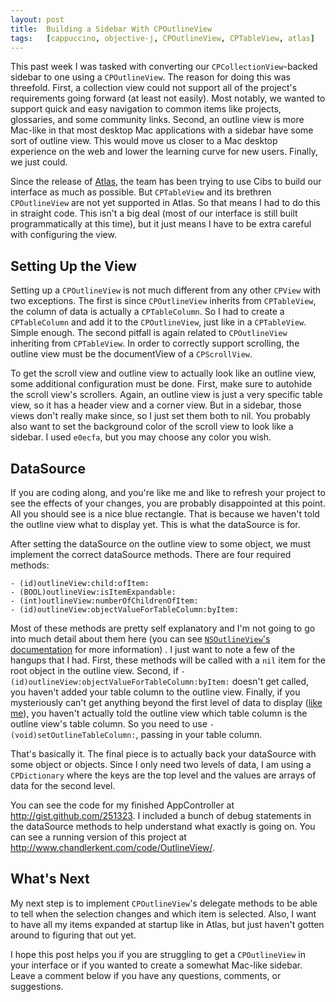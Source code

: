 ```yaml
---
layout: post
title:  Building a Sidebar With CPOutlineView
tags:   [cappuccino, objective-j, CPOutlineView, CPTableView, atlas]
---
```


This past week I was tasked with converting our `CPCollectionView`-backed sidebar to one using a `CPOutlineView`. The reason for doing this was threefold. First, a collection view could not support all of the project's requirements going forward (at least not easily). Most notably, we wanted to support quick and easy navigation to common items like projects, glossaries, and some community links. Second, an outline view is more Mac-like in that most desktop Mac applications with a sidebar have some sort of outline view. This would move us closer to a Mac desktop experience on the web and lower the learning curve for new users. Finally, we just could.

Since the release of [Atlas][], the team has been trying to use Cibs to build our interface as much as possible. But `CPTableView` and its brethren `CPOutlineView` are not yet supported in Atlas. So that means I had to do this in straight code. This isn't a big deal (most of our interface is still built programmatically at this time), but it just means I have to be extra careful with configuring the view.

[Atlas]: http://280atlas.com

## Setting Up the View

Setting up a `CPOutlineView` is not much different from any other `CPView` with two exceptions. The first is since `CPOutlineView` inherits from `CPTableView`, the column of data is actually a `CPTableColumn`. So I had to create a `CPTableColumn` and add it to the `CPOutlineView`, just like in a `CPTableView`. Simple enough. The second pitfall is again related to `CPOutlineView` inheriting from `CPTableView`. In order to correctly support scrolling, the outline view must be the documentView of a `CPScrollView`.

To get the scroll view and outline view to actually look like an outline view, some additional configuration must be done. First, make sure to autohide the scroll view's scrollers. Again, an outline view is just a very specific table view, so it has a header view and a corner view. But in a sidebar, those views don't really make since, so I just set them both to nil. You probably also want to set the background color of the scroll view to look like a sidebar. I used `e0ecfa`, but you may choose any color you wish.

## DataSource

If you are coding along, and you're like me and like to refresh your project to see the effects of your changes, you are probably disappointed at this point. All you should see is a nice blue rectangle. That is because we haven't told the outline view what to display yet. This is what the dataSource is for.

After setting the dataSource on the outline view to some object, we must implement the correct dataSource methods. There are four required methods:

    - (id)outlineView:child:ofItem:
    - (BOOL)outlineView:isItemExpandable:
    - (int)outlineView:numberOfChildrenOfItem:
    - (id)outlineView:objectValueForTableColumn:byItem:

Most of these methods are pretty self explanatory and I'm not going to go into much detail about them here (you can see [`NSOutlineView`'s documentation][nsoutlineview_docs] for more information) . I just want to note a few of the hangups that I had. First, these methods will be called with a `nil` item for the root object in the outline view. Second, if `- (id)outlineView:objectValueForTableColumn:byItem:` doesn't get called, you haven't added your table column to the outline view. Finally, if you mysteriously can't get anything beyond the first level of data to display ([like me][cpoutlineview_discussion]), you haven't actually told the outline view which table column is the outline view's table column. So you need to use `- (void)setOutlineTableColumn:`, passing in your table column.

[nsoutlineview_docs]: http://developer.apple.com/mac/library/documentation/cocoa/Reference/ApplicationKit/Protocols/NSOutlineViewDataSource_Protocol/Reference/Reference.html#//apple_ref/doc/uid/20000457
[cpoutlineview_discussion]: http://groups.google.com/group/objectivej/browse_thread/thread/64b3209423502341

That's basically it. The final piece is to actually back your dataSource with some object or objects. Since I only need two levels of data, I am using a `CPDictionary` where the keys are the top level and the values are arrays of data for the second level.

You can see the code for my finished AppController at <http://gist.github.com/251323>. I included a bunch of debug statements in the dataSource methods to help understand what exactly is going on. You can see a running version of this project at <http://www.chandlerkent.com/code/OutlineView/>.

## What's Next

My next step is to implement `CPOutlineView`'s delegate methods to be able to tell when the selection changes and which item is selected. Also, I want to have all my items expanded at startup like in Atlas, but just haven't gotten around to figuring that out yet.

I hope this post helps you if you are struggling to get a `CPOutlineView` in your interface or if you wanted to create a somewhat Mac-like sidebar. Leave a comment below if you have any questions, comments, or suggestions.